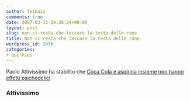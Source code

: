 ```yaml
---
author: leibniz
comments: true
date: 2007-03-31 19:38:24+00:00
layout: post
slug: non-ci-resta-che-leccare-la-testa-delle-rane
title: Non ci resta che leccare la testa delle rane
wordpress_id: 2436
categories:
- quirkies
---
```


Paolo Attivissimo ha stabilito che [Coca Cola e aspirina insieme non hanno effetti psichedelici](http://attivissimo.blogspot.com/2007/03/coca-cola-e-aspirina-sono-un-cocktail.html).


### Attivissimo
